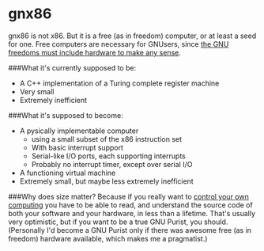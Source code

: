 gnx86
=====

gnx86 is not x86. But it is a free (as in freedom) computer, or at least a seed for one. Free computers are necessary for GNUsers, since [the GNU freedoms must include hardware to make any sense](http://blogg.hioa.no/alfred/2013/03/03/the-gnu-freedoms-must-include-hardware-to-make-any-sense/). 

###What it's currently supposed to be:
- A C++ implementation of a Turing complete register machine
- Very small
- Extremely inefficient

###What it's supposed to become:
- A pysically implementable computer
  - using a small subset of the x86 instruction set
  - With basic interrupt support
  - Serial-like I/O ports, each supporting interrupts
  - Probably no interrupt timer, except over serial I/O
- A functioning virtual machine
- Extremely small, but maybe less extremely inefficient

###Why does size matter?
Because if you really want to [control your own computing](http://www.gnu.org/philosophy/free-sw.html) you have to be able to read, and understand the source code of both your software and your hardware, in less than a lifetime. That's usually very optimistic, but if you want to be a true GNU Purist, you should. 
(Personally I'd become a GNU Purist only if there was awesome free (as in freedom) hardware available, which makes me a pragmatist.)
